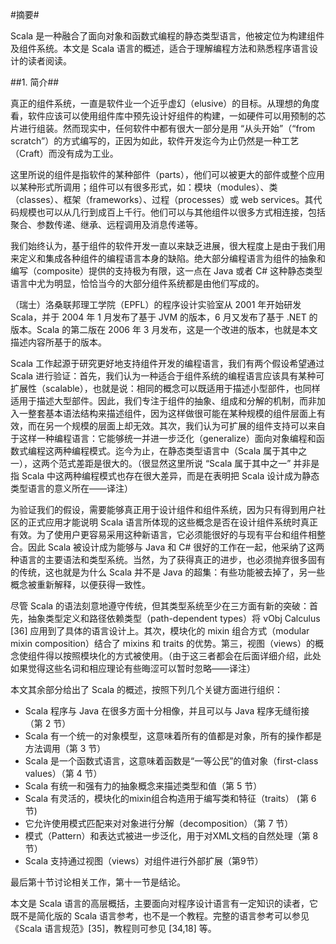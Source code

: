 #摘要#

Scala 是一种融合了面向对象和函数式编程的静态类型语言，他被定位为构建组件及组件系统。本文是 Scala 语言的概述，适合于理解编程方法和熟悉程序语言设计的读者阅读。

##1. 简介##

真正的组件系统，一直是软件业一个近乎虚幻（elusive）的目标。从理想的角度看，软件应该可以使用组件库中预先设计好组件的构建，一如硬件可以用预制的芯片进行组装。然而现实中，任何软件中都有很大一部分是用 “从头开始”（“from scratch”）的方式编写的，正因为如此，软件开发迄今为止仍然是一种工艺（Craft）而没有成为工业。

这里所说的组件是指软件的某种部件（parts），他们可以被更大的部件或整个应用以某种形式所调用；组件可以有很多形式，如：模块（modules）、类（classes）、框架（frameworks）、过程（processes）或 web services。其代码规模也可以从几行到成百上千行。他们可以与其他组件以很多方式相连接，包括聚合、参数传递、继承、远程调用及消息传递等。

我们始终认为，基于组件的软件开发一直以来缺乏进展，很大程度上是由于我们用来定义和集成各种组件的编程语言本身的缺陷。绝大部分编程语言为组件的抽象和编写（composite）提供的支持极为有限，这一点在 Java 或者 C# 这种静态类型语言中尤为明显，恰恰当今的大部分组件系统都是由他们写成的。

（瑞士）洛桑联邦理工学院（EPFL）的程序设计实验室从 2001 年开始研发 Scala，并于 2004 年 1 月发布了基于 JVM 的版本，6 月又发布了基于 .NET 的版本。Scala 的第二版在 2006 年 3 月发布，这是一个改进的版本，也就是本文描述内容所基于的版本。

Scala 工作起源于研究更好地支持组件开发的编程语言，我们有两个假设希望通过 Scala 进行验证：首先，我们认为一种适合于组件系统的编程语言应该具有某种可扩展性（scalable），也就是说：相同的概念可以既适用于描述小型部件，也同样适用于描述大型部件。因此，我们专注于组件的抽象、组成和分解的机制，而非加入一整套基本语法结构来描述组件，因为这样做很可能在某种规模的组件层面上有效，而在另一个规模的层面上却无效。其次，我们认为可扩展的组件支持可以来自于这样一种编程语言：它能够统一并进一步泛化（generalize）面向对象编程和函数式编程这两种编程模式。迄今为止，在静态类型语言中（Scala 属于其中之一），这两个范式差距是很大的。（很显然这里所说 “Scala 属于其中之一” 并非是指 Scala 中这两种编程模式也存在很大差异，而是在表明把 Scala 设计成为静态类型语言的意义所在——译注）

为验证我们的假设，需要能够真正用于设计组件和组件系统，因为只有得到用户社区的正式应用才能说明 Scala 语言所体现的这些概念是否在设计组件系统时真正有效。为了使用户更容易采用这种新语言，它必须能很好的与现有平台和组件相整合。因此 Scala 被设计成为能够与 Java 和 C# 很好的工作在一起，他采纳了这两种语言的主要语法和类型系统。当然，为了获得真正的进步，也必须抛弃很多固有的传统，这也就是为什么 Scala 并不是 Java 的超集：有些功能被去掉了，另一些概念被重新解释，以便获得一致性。

尽管 Scala 的语法刻意地遵守传统，但其类型系统至少在三方面有新的突破：首先，抽象类型定义和路径依赖类型（path-dependent types）将 νObj Calculus [36] 应用到了具体的语言设计上。其次，模块化的 mixin 组合方式（modular mixin composition）结合了 mixins 和 traits 的优势。第三，视图（views）的概念使组件得以按照模块化的方式被使用。（由于这三者都会在后面详细介绍，此处如果觉得这些名词和相应理论有些晦涩可以暂时忽略——译注）

本文其余部分给出了 Scala 的概述，按照下列几个关键方面进行组织：

* Scala 程序与 Java 在很多方面十分相像，并且可以与 Java 程序无缝衔接（第 2 节）
* Scala 有一个统一的对象模型，这意味着所有的值都是对象，所有的操作都是方法调用（第 3 节）
* Scala 是一个函数式语言，这意味着函数是“一等公民”的值对象（first-class values）（第 4 节）
* Scala 有统一和强有力的抽象概念来描述类型和值（第 5 节）
* Scala 有灵活的，模块化的mixin组合构造用于编写类和特征（traits） (第 6 节)
* 它允许使用模式匹配来对对象进行分解（decomposition）（第 7 节）
* 模式（Pattern）和表达式被进一步泛化，用于对XML文档的自然处理（第 8 节）
* Scala 支持通过视图（views）对组件进行外部扩展（第9节）

最后第十节讨论相关工作，第十一节是结论。

本文是 Scala 语言的高层概括，主要面向对程序设计语言有一定知识的读者，它既不是简化版的 Scala 语言参考，也不是一个教程。完整的语言参考可以参见《Scala 语言规范》[35]，教程则可参见 [34,18] 等。
